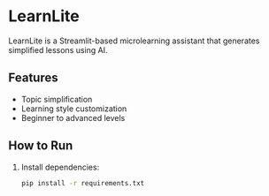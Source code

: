 # LearnLite

LearnLite is a Streamlit-based microlearning assistant that generates simplified lessons using AI.

## Features

- Topic simplification
- Learning style customization
- Beginner to advanced levels

## How to Run

1. Install dependencies:
   ```bash
   pip install -r requirements.txt
   ```